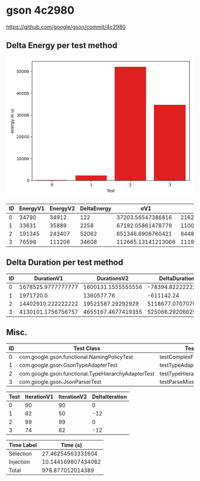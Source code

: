 # gson 4c2980


https://github.com/google/gson/commit/4c2980



## Delta Energy per test method

![](./gson_delta_energy_0_v.png)


| ID | EnergyV1 | EnergyV2 | DeltaEnergy | σV1 | σV2 |
| --- | --- | --- | --- | --- | --- |
| 0 | 34790 | 34912 | 122 | 37203.56547386816 | 21620.626530751197 |
| 1 | 33631 | 35889 | 2258 | 67192.05861478779 | 11003.145975147288 |
| 2 | 191345 | 243407 | 52062 | 651346.6906760421 | 844817.2819585537 |
| 3 | 76598 | 111206 | 34608 | 112665.13141213066 | 111954.14827381405 |

## Delta Duration per test method


| ID | DurationV1 | DurationsV2 | DeltaDuration |
| --- | --- | --- | --- |
| 0 | 1678525.9777777777 | 1600131.1555555556 | -78394.82222222211 |
| 1 | 1971720.0 | 1360577.76 | -611142.24 |
| 2 | 14402910.222222222 | 19521587.29292929 | 5118677.07070707 |
| 3 | 4130101.1756756757 | 4655167.4677419355 | 525066.2920662598 |

## Misc.

| ID | Test Class | Test Method |
| --- | --- | --- |
| 0 | com.google.gson.functional.NamingPolicyTest | testComplexFieldNameStrategy |
| 1 | com.google.gson.GsonTypeAdapterTest | testTypeAdapterThrowsException |
| 2 | com.google.gson.functional.TypeHierarchyAdapterTest | testTypeHierarchy |
| 3 | com.google.gson.JsonParserTest | testParseMixedArray |




| Test | IterationV1 | IterationV2 | DeltaIteration |
| --- | --- | --- | --- |
| 0 | 90 | 90 | 0 |
| 1 | 62 | 50 | -12 |
| 2 | 99 | 99 | 0 |
| 3 | 74 | 62 | -12 |



| Time Label | Time (s) |
| --- | --- |
| Selection | 27.46254563331604 |
| Injection | 10.144169807434082 |
| Total | 978.877012014389 |


